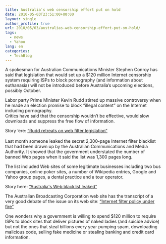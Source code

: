 ```yaml
---
title: Australia’s web censorship effort put on hold
date: 2010-05-03T23:51:00+00:00
layout: single
author_profile: true
url: 2010/05/03/australias-web-censorship-effort-put-on-hold/
tags:
  - news
  - Yahoo
lang: en
categories: 
  - TechBlog
---
```

A spokesman for Australian Communications Minister Stephen Conroy has said that legislation that would set up a $120 million Internet censorship system requiring ISPs to block pornography (and information about euthanasia) will not be introduced before Australia’s upcoming elections, possibly October.

Labor party Prime Minister Kevin Rudd stirred up massive controversy when he made an election promise to block “illegal content” on the Internet including pornography.  
Critics have said that the censorship wouldn’t be effective, would slow downloads and suppress the free flow of information.

Story ‘ere: [“Rudd retreats on web filter legislation”  
](http://www.theaustralian.com.au/australian-it/rudd-retreats-on-passing-web-filter-legislation/story-e6frgakx-1225859630452)  
Last month someone leaked the secret 2,300-page Internet filter blacklist that had been drawn up by the Australian Communications and Media Authority. It showed that the government understated the number of banned Web pages when it said the list was 1,300 pages long.

The list included Web sites of some legitimate businesses including two bus companies, online poker sites, a number of Wikipedia entries, Google and Yahoo group pages, a dental practice and a tour operator.

Story here: [“Australia's Web blacklist leaked”](http://www.computerworld.com.au/article/296161/australia_web_blacklist_leaked/)

The Australian Broadcasting Corporation web site has the transcript of a very good debate of the issue on its web site: [“Internet filter policy under fire”](http://www.abc.net.au/7.30/content/2010/s2873045.htm)

One wonders why a government is willing to spend $120 million to require ISPs to block sites that deliver pictures of naked ladies (and suicide advice) but not the ones that steal billions every year pumping spam, downloading malicious code, selling fake medicine or stealing banking and credit card information.